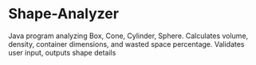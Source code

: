 # Shape-Analyzer
Java program analyzing Box, Cone, Cylinder, Sphere. Calculates volume, density, container dimensions, and wasted space percentage. Validates user input, outputs shape details
